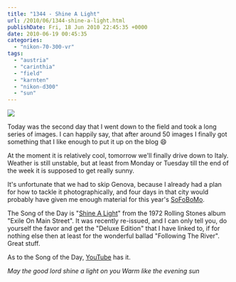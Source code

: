 ```yaml
---
title: "1344 - Shine A Light"
url: /2010/06/1344-shine-a-light.html
publishDate: Fri, 18 Jun 2010 22:45:35 +0000
date: 2010-06-19 00:45:35
categories: 
  - "nikon-70-300-vr"
tags: 
  - "austria"
  - "carinthia"
  - "field"
  - "karnten"
  - "nikon-d300"
  - "sun"
---
```

<a target="_blank" href="https://d25zfm9zpd7gm5.cloudfront.net/1200x1200/2010/20100618_201537_ps.jpg"><img src="https://d25zfm9zpd7gm5.cloudfront.net/0600x0600/2010/20100618_201537_ps.jpg" /></a>

Today was the second day that I went down to the field and took a long series of images. I can happily say, that after around 50 images I finally got something that I like enough to put it up on the blog 😄

At the moment it is relatively cool, tomorrow we'll finally drive down to Italy. Weather is still unstable, but at least from Monday or Tuesday till the end of the week it is supposed to get really sunny.

It's unfortunate that we had to skip Genova, because I already had a plan for how to tackle it photographically, and four days in that city would probably have given me enough material for this year's <a target="_blank" href="http://www.sofobomo.org/">SoFoBoMo</a>. 

 The Song of the Day is "<a target="_blank" href="http://www.lyricsmode.com/lyrics/r/rolling_stones/shine_a_light.html">Shine A Light</a>" from the 1972 Rolling Stones album "Exile On Main Street". It was recently re-issued, and I can only tell you, do yourself the favor and get the "Deluxe Edition" that I have linked to, if for nothing else then at least for the wonderful ballad "Following The River". Great stuff.

As to the Song of the Day, <a target="_blank" href="http://www.youtube.com/watch?v=UPbozLRU3so">YouTube</a> has it.

<em>May the good lord shine a light on you
Warm like the evening sun</em>
